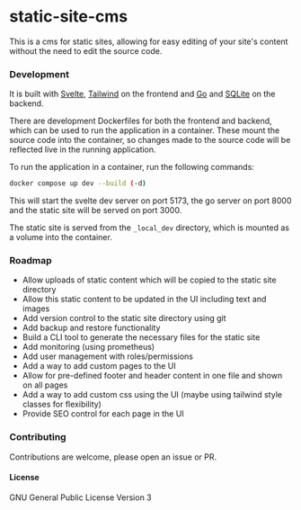 # static-site-cms

This is a cms for static sites, allowing for easy editing of your site's content without the need to edit the source code.

### Development

It is built with [Svelte](https://svelte.dev/), [Tailwind](https://tailwindcss.com/) on the frontend and [Go](https://golang.org/) and [SQLite](https://www.sqlite.org/index.html) on the backend.

There are development Dockerfiles for both the frontend and backend, which can be used to run the application in a container.
These mount the source code into the container, so changes made to the source code will be reflected live in the running application.

To run the application in a container, run the following commands:

```bash
docker compose up dev --build (-d)
```

This will start the svelte dev server on port 5173, the go server on port 8000 and the static site will be served on port 3000.

The static site is served from the `_local_dev` directory, which is mounted as a volume into the container.

### Roadmap

- Allow uploads of static content which will be copied to the static site directory
- Allow this static content to be updated in the UI including text and images
- Add version control to the static site directory using git
- Add backup and restore functionality
- Build a CLI tool to generate the necessary files for the static site
- Add monitoring (using prometheus)
- Add user management with roles/permissions
- Add a way to add custom pages to the UI
- Allow for pre-defined footer and header content in one file and shown on all pages
- Add a way to add custom css using the UI (maybe using tailwind style classes for flexibility)
- Provide SEO control for each page in the UI

### Contributing

Contributions are welcome, please open an issue or PR.

#### License

GNU General Public License Version 3
